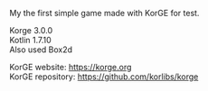 My the first simple game made with KorGE for test.

Korge 3.0.0<br/>
Kotlin 1.7.10<br/>
Also used Box2d

KorGE website: https://korge.org<br/>
KorGE repository: https://github.com/korlibs/korge
